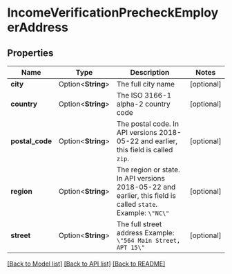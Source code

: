 # IncomeVerificationPrecheckEmployerAddress

## Properties

Name | Type | Description | Notes
------------ | ------------- | ------------- | -------------
**city** | Option<**String**> | The full city name | [optional]
**country** | Option<**String**> | The ISO 3166-1 alpha-2 country code | [optional]
**postal_code** | Option<**String**> | The postal code. In API versions 2018-05-22 and earlier, this field is called `zip`. | [optional]
**region** | Option<**String**> | The region or state. In API versions 2018-05-22 and earlier, this field is called `state`. Example: `\"NC\"` | [optional]
**street** | Option<**String**> | The full street address Example: `\"564 Main Street, APT 15\"` | [optional]

[[Back to Model list]](../README.md#documentation-for-models) [[Back to API list]](../README.md#documentation-for-api-endpoints) [[Back to README]](../README.md)


